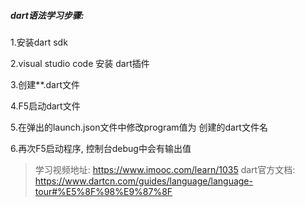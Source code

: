 ##### dart语法学习步骤:
1.安装dart sdk

2.visual studio code 安装 dart插件

3.创建**.dart文件

4.F5启动dart文件

5.在弹出的launch.json文件中修改program值为 创建的dart文件名

6.再次F5启动程序, 控制台debug中会有输出值

> 学习视频地址: https://www.imooc.com/learn/1035
> dart官方文档: https://www.dartcn.com/guides/language/language-tour#%E5%8F%98%E9%87%8F